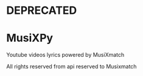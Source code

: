 
# DEPRECATED


# MusiXPy
Youtube videos lyrics powered by MusiXmatch

All rights reserved from api reserved to Musixmatch
